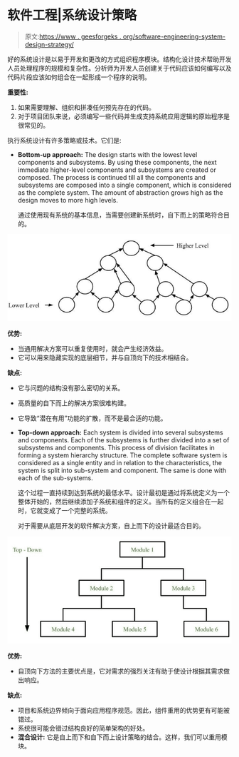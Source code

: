 # 软件工程|系统设计策略

> 原文:[https://www . geesforgeks . org/software-engineering-system-design-strategy/](https://www.geeksforgeeks.org/software-engineering-system-design-strategy/)

好的系统设计是以易于开发和更改的方式组织程序模块。结构化设计技术帮助开发人员处理程序的规模和复杂性。分析师为开发人员创建关于代码应该如何编写以及代码片段应该如何组合在一起形成一个程序的说明。

**重要性:**

1.  如果需要理解、组织和拼凑任何预先存在的代码。
2.  对于项目团队来说，必须编写一些代码并生成支持系统应用逻辑的原始程序是很常见的。

执行系统设计有许多策略或技术。它们是:

*   **Bottom-up approach:**
    The design starts with the lowest level components and subsystems. By using these components, the next immediate higher-level components and subsystems are created or composed. The process is continued till all the components and subsystems are composed into a single component, which is considered as the complete system. The amount of abstraction grows high as the design moves to more high levels. 

    通过使用现有系统的基本信息，当需要创建新系统时，自下而上的策略符合目的。

![](img/f89b3870f5d058272181d83ad52b3416.png)

**优势:**

*   当通用解决方案可以重复使用时，就会产生经济效益。
*   它可以用来隐藏实现的底层细节，并与自顶向下的技术相结合。

**缺点:**

*   它与问题的结构没有那么密切的关系。
*   高质量的自下而上的解决方案很难构建。
*   它导致“潜在有用”功能的扩散，而不是最合适的功能。
*   **Top-down approach:**
    Each system is divided into several subsystems and components. Each of the subsystems is further divided into a set of subsystems and components. This process of division facilitates in forming a system hierarchy structure. The complete software system is considered as a single entity and in relation to the characteristics, the system is split into sub-system and component. The same is done with each of the sub-systems. 

    这个过程一直持续到达到系统的最低水平。设计最初是通过将系统定义为一个整体开始的，然后继续添加子系统和组件的定义。当所有的定义组合在一起时，它就变成了一个完整的系统。

    对于需要从底层开发的软件解决方案，自上而下的设计最适合目的。

![](img/1f41cb69807d8302a4c6b4d08818d773.png)

**优势:**

*   自顶向下方法的主要优点是，它对需求的强烈关注有助于使设计根据其需求做出响应。

**缺点:**

*   项目和系统边界倾向于面向应用程序规范。因此，组件重用的优势更有可能被错过。
*   系统很可能会错过结构良好的简单架构的好处。
*   **混合设计:**
    它是自上而下和自下而上设计策略的结合。这样，我们可以重用模块。